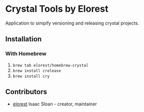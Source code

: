 # Crystal Tools by Elorest 
                               
Application to simpify versioning and releasing crystal projects. 

## Installation                

### With Homebrew              
1. `brew tab elorest/homebrew-crystal`
1. `brew install crelease`
1. `brew install cry`

## Contributors

- [elorest](https://github.com/elorest) Isaac Sloan - creator, maintainer
